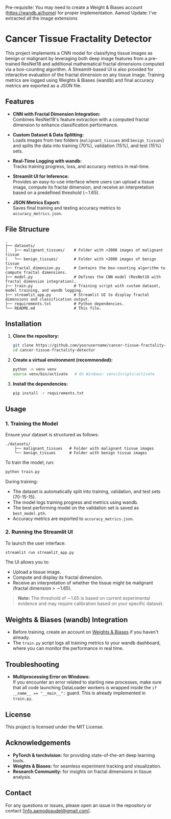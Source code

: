 Pre-requisite: You may need to create a Weight & Biases account (https://wandb.ai/home) for proper implementation.
Aamod Update: I've extracted all the image extensions 
# Cancer Tissue Fractality Detector

This project implements a CNN model for classifying tissue images as benign or malignant by leveraging both deep image features from a pre-trained ResNet18 and additional mathematical fractal dimensions computed via a box-counting algorithm. A Streamlit-based UI is also provided for interactive evaluation of the fractal dimension on any tissue image. Training metrics are logged using Weights & Biases (wandb) and final accuracy metrics are exported as a JSON file.

## Features

- **CNN with Fractal Dimension Integration:**  
  Combines ResNet18's feature extraction with a computed fractal dimension to enhance classification performance.

- **Custom Dataset & Data Splitting:**  
  Loads images from two folders (`malignant_tissues` and `benign_tissues`) and splits the data into training (70%), validation (15%), and test (15%) sets.

- **Real-Time Logging with wandb:**  
  Tracks training progress, loss, and accuracy metrics in real-time.

- **Streamlit UI for Inference:**  
  Provides an easy-to-use interface where users can upload a tissue image, compute its fractal dimension, and receive an interpretation based on a predefined threshold (∼1.65).

- **JSON Metrics Export:**  
  Saves final training and testing accuracy metrics to `accuracy_metrics.json`.

## File Structure

```
.
├── datasets/
│   ├── malignant_tissues/    # Folder with >2000 images of malignant tissue
│   └── benign_tissues/       # Folder with >2000 images of benign tissue
├── fractal_dimension.py      # Contains the box-counting algorithm to compute fractal dimensions.
├── model.py                  # Defines the CNN model (ResNet18 with fractal dimension integration).
├── train.py                  # Training script with custom dataset, model training, and wandb logging.
├── streamlit_app.py          # Streamlit UI to display fractal dimensions and classification output.
├── requirements.txt          # Python dependencies.
└── README.md                 # This file.
```

## Installation

1. **Clone the repository:**

   ```bash
   git clone https://github.com/yourusername/cancer-tissue-fractality-detector.git
   cd cancer-tissue-fractality-detector
   ```

2. **Create a virtual environment (recommended):**

   ```bash
   python -m venv venv
   source venv/bin/activate   # On Windows: venv\Scripts\activate
   ```

3. **Install the dependencies:**

   ```bash
   pip install -r requirements.txt
   ```

## Usage

### 1. Training the Model

Ensure your dataset is structured as follows:

```
./datasets/
    ├── malignant_tissues   # Folder with malignant tissue images
    └── benign_tissues      # Folder with benign tissue images
```

To train the model, run:

```bash
python train.py
```

During training:
- The dataset is automatically split into training, validation, and test sets (70-15-15).
- The model logs training progress and metrics using wandb.
- The best performing model on the validation set is saved as `best_model.pth`.
- Accuracy metrics are exported to `accuracy_metrics.json`.

### 2. Running the Streamlit UI

To launch the user interface:

```bash
streamlit run streamlit_app.py
```

The UI allows you to:
- Upload a tissue image.
- Compute and display its fractal dimension.
- Receive an interpretation of whether the tissue might be malignant (fractal dimension > ∼1.65).

> **Note:** The threshold of ∼1.65 is based on current experimental evidence and may require calibration based on your specific dataset.

## Weights & Biases (wandb) Integration

- Before training, create an account on [Weights & Biases](https://wandb.ai/) if you haven't already.
- The `train.py` script logs all training metrics to your wandb dashboard, where you can monitor the performance in real time.

## Troubleshooting

- **Multiprocessing Error on Windows:**  
  If you encounter an error related to starting new processes, make sure that all code launching DataLoader workers is wrapped inside the `if __name__ == "__main__":` guard. This is already implemented in `train.py`.

## License

This project is licensed under the MIT License.

## Acknowledgements

- **PyTorch & torchvision:** for providing state-of-the-art deep learning tools.
- **Weights & Biases:** for seamless experiment tracking and visualization.
- **Research Community:** for insights on fractal dimensions in tissue analysis.

## Contact

For any questions or issues, please open an issue in the repository or contact [info.aamodpaudel@gmail.com].
